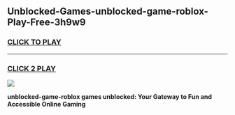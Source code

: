 
## Unblocked-Games-unblocked-game-roblox-Play-Free-3h9w9
<h3>
<a href="https://premium76.site?title=unblocked-game-roblox&ref=21A">CLICK TO PLAY</a></h3>
<hr>

<h3>
<a href="https://premium76.site?title=unblocked-game-roblox&ref=21A">CLICK 2 PLAY</a>
  
</h3>

<a href="https://premium76.site?title=unblocked-game-roblox&ref=21A"><img src="https://clearcache.store/games.png"></a>


**unblocked-game-roblox games unblocked: Your Gateway to Fun and Accessible Online Gaming**
